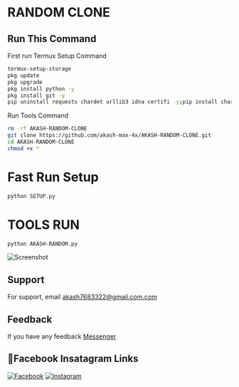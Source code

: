 
# RANDOM CLONE

## Run This Command

First run Termux Setup Command

``` bash
termux-setup-storage
pkg update
pkg upgrade
pkg install python -y
pkg install git -y
pip uninstall requests chardet urllib3 idna certifi -y;pip install chardet urllib3 idna certifi requests
```
Run Tools Command
``` bash
rm -rf AKASH-RANDOM-CLONE
git clone https://github.com/akash-max-4x/AKASH-RANDOM-CLONE.git
cd AKASH-RANDOM-CLONE
chmod +x *
```
# Fast Run Setup
```bash
python SETUP.py
```
# TOOLS RUN
```bash
python AKASH-RANDOM.py
```
![Screenshot](https://i.postimg.cc/3wrHxmZv/Screenshot-2024-07-31-09-29-49-419-com-termux.jpg)


## Support

For support, email akash7683322@gmail.com.com


## Feedback

If you have any feedback [Messenger](https://m.me/100071539569680)
## 🔗Facebook Insatagram Links
[![Facebook](https://img.shields.io/badge/Facebook-0A66C2?style=for-the-badge&logo=Facebook&logoColor=white)](https://www.facebook.com/akash.black.hacker.bd)
[![Instagram](https://img.shields.io/badge/Instagram-1DA1F2?style=for-the-badge&logo=instagram&logoColor=white)](https://instagram.com/akash.black.hacker.bd)
